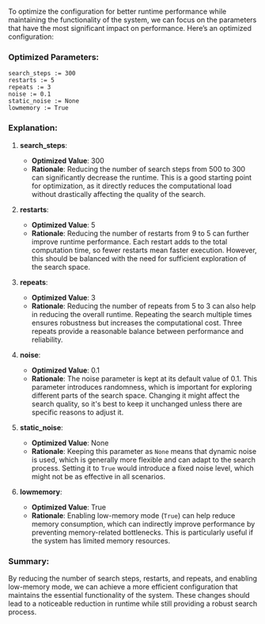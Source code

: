 To optimize the configuration for better runtime performance while maintaining the functionality of the system, we can focus on the parameters that have the most significant impact on performance. Here’s an optimized configuration:

### Optimized Parameters:
```plaintext
search_steps := 300
restarts := 5
repeats := 3
noise := 0.1
static_noise := None
lowmemory := True
```

### Explanation:
1. **search_steps**:
   - **Optimized Value**: 300
   - **Rationale**: Reducing the number of search steps from 500 to 300 can significantly decrease the runtime. This is a good starting point for optimization, as it directly reduces the computational load without drastically affecting the quality of the search.

2. **restarts**:
   - **Optimized Value**: 5
   - **Rationale**: Reducing the number of restarts from 9 to 5 can further improve runtime performance. Each restart adds to the total computation time, so fewer restarts mean faster execution. However, this should be balanced with the need for sufficient exploration of the search space.

3. **repeats**:
   - **Optimized Value**: 3
   - **Rationale**: Reducing the number of repeats from 5 to 3 can also help in reducing the overall runtime. Repeating the search multiple times ensures robustness but increases the computational cost. Three repeats provide a reasonable balance between performance and reliability.

4. **noise**:
   - **Optimized Value**: 0.1
   - **Rationale**: The noise parameter is kept at its default value of 0.1. This parameter introduces randomness, which is important for exploring different parts of the search space. Changing it might affect the search quality, so it's best to keep it unchanged unless there are specific reasons to adjust it.

5. **static_noise**:
   - **Optimized Value**: None
   - **Rationale**: Keeping this parameter as `None` means that dynamic noise is used, which is generally more flexible and can adapt to the search process. Setting it to `True` would introduce a fixed noise level, which might not be as effective in all scenarios.

6. **lowmemory**:
   - **Optimized Value**: True
   - **Rationale**: Enabling low-memory mode (`True`) can help reduce memory consumption, which can indirectly improve performance by preventing memory-related bottlenecks. This is particularly useful if the system has limited memory resources.

### Summary:
By reducing the number of search steps, restarts, and repeats, and enabling low-memory mode, we can achieve a more efficient configuration that maintains the essential functionality of the system. These changes should lead to a noticeable reduction in runtime while still providing a robust search process.